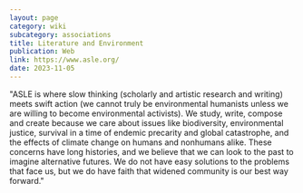 ```yaml
---
layout: page
category: wiki
subcategory: associations
title: Literature and Environment
publication: Web
link: https://www.asle.org/
date: 2023-11-05
---
```


"ASLE is where slow thinking (scholarly and artistic research and writing) meets swift action (we cannot truly be environmental humanists unless we are willing to become environmental activists). We study, write, compose and create because we care about issues like biodiversity, environmental justice, survival in a time of endemic precarity and global catastrophe, and the effects of climate change on humans and nonhumans alike. These concerns have long histories, and we believe that we can look to the past to imagine alternative futures. We do not have easy solutions to the problems that face us, but we do have faith that widened community is our best way forward."
